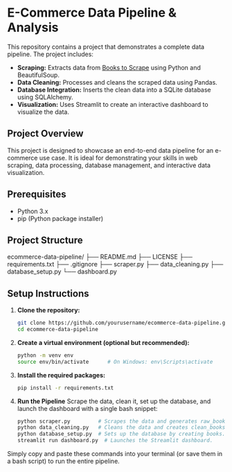 # E-Commerce Data Pipeline & Analysis

This repository contains a project that demonstrates a complete data pipeline. The project includes:

- **Scraping:** Extracts data from [Books to Scrape](http://books.toscrape.com/) using Python and BeautifulSoup.
- **Data Cleaning:** Processes and cleans the scraped data using Pandas.
- **Database Integration:** Inserts the clean data into a SQLite database using SQLAlchemy.
- **Visualization:** Uses Streamlit to create an interactive dashboard to visualize the data.

## Project Overview

This project is designed to showcase an end-to-end data pipeline for an e-commerce use case. It is ideal for demonstrating your skills in web scraping, data processing, database management, and interactive data visualization.

## Prerequisites

- Python 3.x
- pip (Python package installer)

## Project Structure
ecommerce-data-pipeline/
├── README.md
├── LICENSE
├── requirements.txt
├── .gitignore
├── scraper.py
├── data_cleaning.py
├── database_setup.py
└── dashboard.py


## Setup Instructions

1. **Clone the repository:**
   ```bash
   git clone https://github.com/yourusername/ecommerce-data-pipeline.git
   cd ecommerce-data-pipeline
2. **Create a virtual environment (optional but recommended):**
   ```bash
   python -m venv env
   source env/bin/activate      # On Windows: env\Scripts\activate
3. **Install the required packages:**
   ```bash
   pip install -r requirements.txt

4. **Run the Pipeline**
  Scrape the data, clean it, set up the database, and launch the dashboard with a single bash snippet:

    ```bash
    python scraper.py         # Scrapes the data and generates raw_books.csv.
    python data_cleaning.py   # Cleans the data and creates clean_books.csv.
    python database_setup.py  # Sets up the database by creating books.db.
    streamlit run dashboard.py  # Launches the Streamlit dashboard.
  Simply copy and paste these commands into your terminal (or save them in a bash script) to run the entire pipeline.











